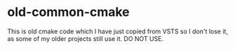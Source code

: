 # old-common-cmake
This is old cmake code which I have just copied from VSTS so I don't lose it, as some of my older projects still use it. DO NOT USE.
